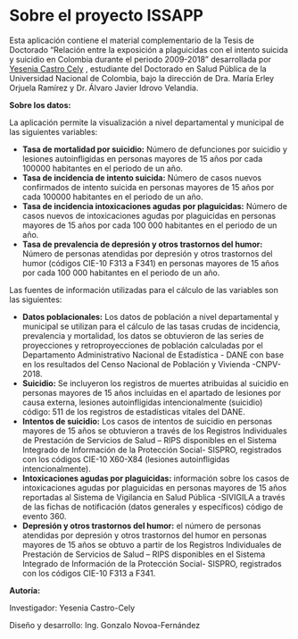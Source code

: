 # Sobre el proyecto ISSAPP

Esta aplicación contiene el material complementario de la Tesis de Doctorado “Relación entre la exposición a plaguicidas con el intento suicida y suicidio en Colombia durante el periodo 2009-2018” desarrollada por [Yesenia Castro Cely](https://scienti.minciencias.gov.co/cvlac/visualizador/generarCurriculoCv.do?cod_rh=0000050896) , estudiante del Doctorado en Salud Pública de la Universidad Nacional de Colombia, bajo la dirección de Dra. María Erley Orjuela Ramírez y Dr. Álvaro Javier Idrovo Velandia. 

**Sobre los datos:** 

La aplicación permite la visualización a nivel departamental y municipal de las siguientes variables:

- **Tasa de mortalidad por suicidio:** Número de defunciones por suicidio y lesiones autoinfligidas en personas mayores de 15 años por cada 100000 habitantes en el periodo de un año.
- **Tasa de incidencia de intento suicida:** Número de casos nuevos confirmados de intento suicida en personas mayores de 15 años por cada 100000 habitantes en el periodo de un año.
- **Tasa de incidencia intoxicaciones agudas por plaguicidas:** Número de casos nuevos de intoxicaciones agudas por plaguicidas en personas mayores de 15 años por cada 100 000 habitantes en el periodo de un año.
- **Tasa de prevalencia de depresión y otros trastornos del humor:** Número de personas atendidas por depresión y otros trastornos del humor (códigos CIE-10 F313 a F341) en personas mayores de 15 años por cada 100 000 habitantes en el periodo de un año.

Las fuentes de información utilizadas para el cálculo de las variables son las siguientes: 

- **Datos poblacionales:**  Los datos de población a nivel departamental y municipal se utilizan para el cálculo de las tasas crudas de incidencia,  prevalencia y mortalidad, los datos se obtuvieron de las series de proyecciones y retroproyecciones de población calculadas por el Departamento Administrativo Nacional de Estadística - DANE con base en los resultados del Censo Nacional de Población y Vivienda -CNPV- 2018.
- **Suicidio:** Se incluyeron los registros de muertes atribuidas al suicidio en personas mayores de 15 años incluidas en el apartado de lesiones por causa externa, lesiones autoinfligidas intencionalmente (suicidio) código: 511 de los registros de estadísticas vitales del DANE.
- **Intentos de suicidio:** Los casos de intentos de suicidio en personas mayores de 15 años se obtuvieron a través de los Registros Individuales de Prestación de Servicios de Salud – RIPS disponibles en el Sistema Integrado de Información de la Protección Social- SISPRO, registrados con los códigos CIE-10 X60-X84 (lesiones autoinfligidas intencionalmente).
- **Intoxicaciones agudas por plaguicidas:**  información sobre los casos de intoxicaciones agudas por plaguicidas en personas mayores de 15 años reportadas al Sistema de Vigilancia en Salud Pública -SIVIGILA a través de las fichas de notificación (datos generales y específicos) código de evento 360.
- **Depresión y otros trastornos del humor:** el número de personas atendidas por depresión y otros trastornos del humor  en personas mayores de 15 años se obtuvo a partir de los Registros Individuales de Prestación de Servicios de Salud – RIPS disponibles en el Sistema Integrado de Información de la Protección Social- SISPRO, registrados con los códigos CIE-10 F313 a F341.

**Autoría:**

Investigador: Yesenia Castro-Cely

Diseño y desarrollo: Ing. Gonzalo Novoa-Fernández
